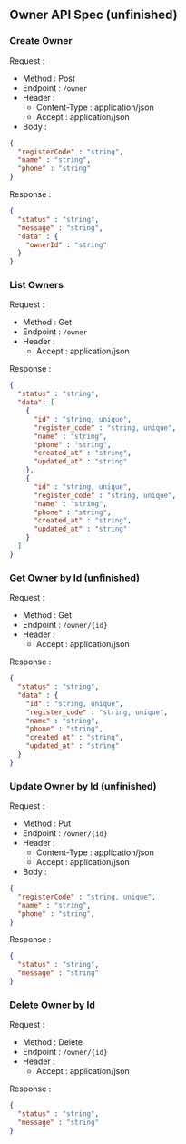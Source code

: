 ## Owner API Spec (unfinished)

### Create Owner

Request :
- Method : Post
- Endpoint : `/owner`
- Header :
  - Content-Type : application/json
  - Accept : application/json
- Body :
```json
{
  "registerCode" : "string",
  "name" : "string",
  "phone" : "string"
}
```

Response :
```json
{
  "status" : "string",
  "message" : "string",
  "data" : {
    "ownerId" : "string"
  }
}
```

### List Owners

Request :
- Method : Get
- Endpoint : `/owner`
- Header :
  - Accept : application/json

Response :
```json
{
  "status" : "string",
  "data": [
    {
      "id" : "string, unique",
      "register_code" : "string, unique",
      "name" : "string",
      "phone" : "string",
      "created_at" : "string",
      "updated_at" : "string"
    },
    {
      "id" : "string, unique",
      "register_code" : "string, unique",
      "name" : "string",
      "phone" : "string",
      "created_at" : "string",
      "updated_at" : "string"
    }
  ]
}
```

### Get Owner by Id (unfinished)

Request :
- Method : Get
- Endpoint : `/owner/{id}`
- Header :
  - Accept : application/json

Response :
```json
{
  "status" : "string",
  "data" : {
    "id" : "string, unique",
    "register_code" : "string, unique",
    "name" : "string",
    "phone" : "string",
    "created_at" : "string",
    "updated_at" : "string"
  }
}
```

### Update Owner by Id (unfinished)

Request :
- Method : Put
- Endpoint : `/owner/{id}`
- Header :
  - Content-Type : application/json
  - Accept : application/json
- Body :
```json
{
  "registerCode" : "string, unique",
  "name" : "string",
  "phone" : "string",
}
```

Response :
```json
{
  "status" : "string",
  "message" : "string"
}
```

### Delete Owner by Id

Request :
- Method : Delete
- Endpoint : `/owner/{id}`
- Header : 
  - Accept : application/json

Response :
```json
{
  "status" : "string",
  "message" : "string"
}
```
